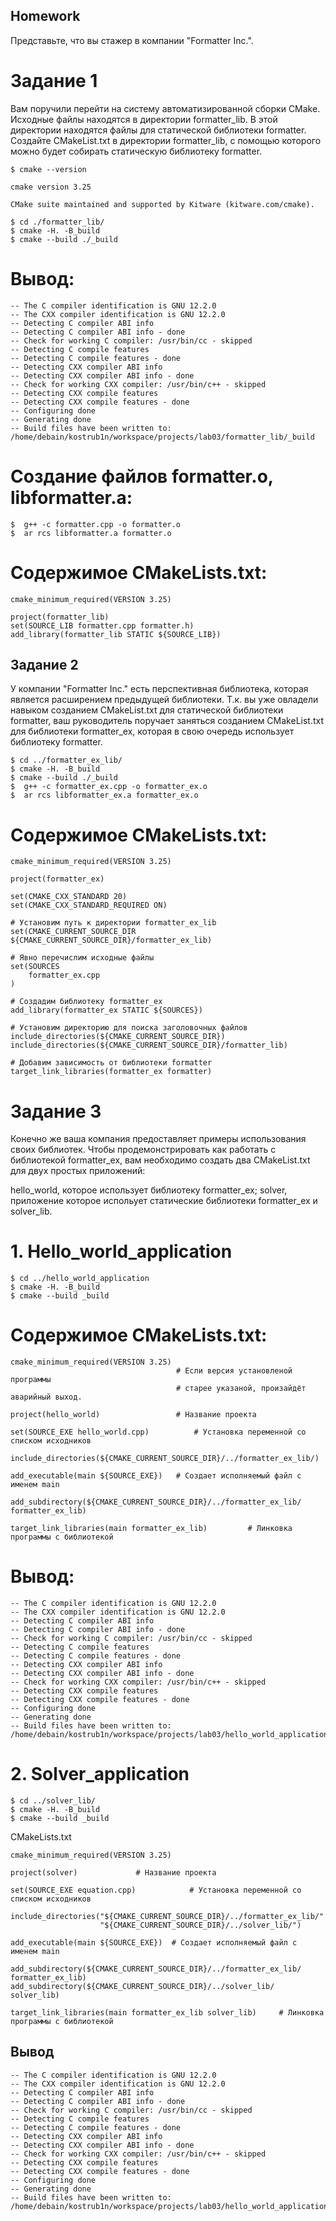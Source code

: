 ## Homework
Представьте, что вы стажер в компании "Formatter Inc.".

# Задание 1
Вам поручили перейти на систему автоматизированной сборки CMake. Исходные файлы находятся в директории formatter_lib. В этой директории находятся файлы для статической библиотеки formatter. Создайте CMakeList.txt в директории formatter_lib, с помощью которого можно будет собирать статическую библиотеку formatter.
```
$ cmake --version
```
```
cmake version 3.25

CMake suite maintained and supported by Kitware (kitware.com/cmake).
```
```
$ cd ./formatter_lib/
$ cmake -H. -B_build
$ cmake --build ./_build
```
# Вывод:
```
-- The C compiler identification is GNU 12.2.0
-- The CXX compiler identification is GNU 12.2.0
-- Detecting C compiler ABI info
-- Detecting C compiler ABI info - done
-- Check for working C compiler: /usr/bin/cc - skipped
-- Detecting C compile features
-- Detecting C compile features - done
-- Detecting CXX compiler ABI info
-- Detecting CXX compiler ABI info - done
-- Check for working CXX compiler: /usr/bin/c++ - skipped
-- Detecting CXX compile features
-- Detecting CXX compile features - done
-- Configuring done
-- Generating done
-- Build files have been written to: /home/debain/kostrub1n/workspace/projects/lab03/formatter_lib/_build

```
# Создание файлов formatter.o, libformatter.a:
```
$  g++ -c formatter.cpp -o formatter.o
$  ar rcs libformatter.a formatter.o
```
# Содержимое CMakeLists.txt:
```
cmake_minimum_required(VERSION 3.25)

project(formatter_lib)
set(SOURCE_LIB formatter.cpp formatter.h)
add_library(formatter_lib STATIC ${SOURCE_LIB})
```
## Задание 2
У компании "Formatter Inc." есть перспективная библиотека, которая является расширением предыдущей библиотеки. Т.к. вы уже овладели навыком созданием CMakeList.txt для статической библиотеки formatter, ваш руководитель поручает заняться созданием CMakeList.txt для библиотеки formatter_ex, которая в свою очередь использует библиотеку formatter.
```
$ cd ../formatter_ex_lib/
$ cmake -H. -B_build
$ cmake --build ./_build
$  g++ -c formatter_ex.cpp -o formatter_ex.o
$  ar rcs libformatter_ex.a formatter_ex.o
```
# Содержимое CMakeLists.txt:
```
cmake_minimum_required(VERSION 3.25)

project(formatter_ex)

set(CMAKE_CXX_STANDARD 20)
set(CMAKE_CXX_STANDARD_REQUIRED ON)

# Установим путь к директории formatter_ex_lib
set(CMAKE_CURRENT_SOURCE_DIR ${CMAKE_CURRENT_SOURCE_DIR}/formatter_ex_lib)

# Явно перечислим исходные файлы
set(SOURCES
    formatter_ex.cpp
)

# Создадим библиотеку formatter_ex
add_library(formatter_ex STATIC ${SOURCES})

# Установим директорию для поиска заголовочных файлов
include_directories(${CMAKE_CURRENT_SOURCE_DIR})
include_directories(${CMAKE_CURRENT_SOURCE_DIR}/formatter_lib)

# Добавим зависимость от библиотеки formatter
target_link_libraries(formatter_ex formatter)
```
# Задание 3
Конечно же ваша компания предоставляет примеры использования своих библиотек. Чтобы продемонстрировать как работать с библиотекой formatter_ex, вам необходимо создать два CMakeList.txt для двух простых приложений:

hello_world, которое использует библиотеку formatter_ex;
solver, приложение которое испольует статические библиотеки formatter_ex и solver_lib.
# 1. Hello_world_application
```
$ cd ../hello_world_application
$ cmake -H. -B_build
$ cmake --build _build
```
# Содержимое CMakeLists.txt:
```
cmake_minimum_required(VERSION 3.25)
									 # Если версия установленой программы
									 # старее указаной, произайдёт аварийный выход.

project(hello_world)				 # Название проекта

set(SOURCE_EXE hello_world.cpp)			 # Установка переменной со списком исходников

include_directories(${CMAKE_CURRENT_SOURCE_DIR}/../formatter_ex_lib/)

add_executable(main ${SOURCE_EXE})	 # Создает исполняемый файл с именем main

add_subdirectory(${CMAKE_CURRENT_SOURCE_DIR}/../formatter_ex_lib/ formatter_ex_lib)

target_link_libraries(main formatter_ex_lib)		 # Линковка программы с библиотекой
```
# Вывод: 
```
-- The C compiler identification is GNU 12.2.0
-- The CXX compiler identification is GNU 12.2.0
-- Detecting C compiler ABI info
-- Detecting C compiler ABI info - done
-- Check for working C compiler: /usr/bin/cc - skipped
-- Detecting C compile features
-- Detecting C compile features - done
-- Detecting CXX compiler ABI info
-- Detecting CXX compiler ABI info - done
-- Check for working CXX compiler: /usr/bin/c++ - skipped
-- Detecting CXX compile features
-- Detecting CXX compile features - done
-- Configuring done
-- Generating done
-- Build files have been written to: /home/debain/kostrub1n/workspace/projects/lab03/hello_world_application/_build
```
# 2. Solver_application
```
$ cd ../solver_lib/
$ cmake -H. -B_build
$ cmake --build _build
```
CMakeLists.txt
```
cmake_minimum_required(VERSION 3.25)

project(solver)				# Название проекта

set(SOURCE_EXE equation.cpp)			# Установка переменной со списком исходников

include_directories("${CMAKE_CURRENT_SOURCE_DIR}/../formatter_ex_lib/"
					"${CMAKE_CURRENT_SOURCE_DIR}/../solver_lib/")

add_executable(main ${SOURCE_EXE})	# Создает исполняемый файл с именем main

add_subdirectory(${CMAKE_CURRENT_SOURCE_DIR}/../formatter_ex_lib/ formatter_ex_lib)
add_subdirectory(${CMAKE_CURRENT_SOURCE_DIR}/../solver_lib/ solver_lib)

target_link_libraries(main formatter_ex_lib solver_lib)		# Линковка программы с библиотекой
```
## Вывод
```
-- The C compiler identification is GNU 12.2.0
-- The CXX compiler identification is GNU 12.2.0
-- Detecting C compiler ABI info
-- Detecting C compiler ABI info - done
-- Check for working C compiler: /usr/bin/cc - skipped
-- Detecting C compile features
-- Detecting C compile features - done
-- Detecting CXX compiler ABI info
-- Detecting CXX compiler ABI info - done
-- Check for working CXX compiler: /usr/bin/c++ - skipped
-- Detecting CXX compile features
-- Detecting CXX compile features - done
-- Configuring done
-- Generating done
-- Build files have been written to: /home/debain/kostrub1n/workspace/projects/lab03/hello_world_application/_build
```
